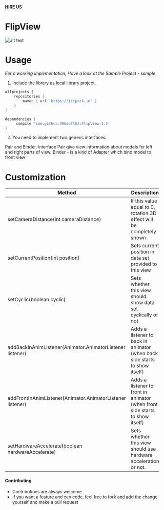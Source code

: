 #### [HIRE US](http://vrgsoft.net/)

# FlipView
![alt text](https://github.com/VRGsoftUA/FlipView/blob/master/ezgif.com-video-to-gif-2.gif "gif")

# Usage

*For a working implementation, Have a look at the Sample Project - sample*

1. Include the library as local library project.
```gradle
allprojects {
    repositories {
        maven { url 'https://jitpack.io' }
    }
}

dependencies {
     compile 'com.github.VRGsoftUA:FlipView:1.0'
}
```
2. You need to implement two generic interfaces:

Pair and Binder. Interface Pair give view information about models for left and right parts of view. Binder - is a kind of Adapter which bind model to front view

# Customization
| Method  | Description |
| ------------- | ------------- |
| setCameraDistance(int cameraDistance)  | If this value equal to 0, rotation 3D effect will be completely shown  |
| setCurrentPosition(int position)   | Sets current position in data set provided to this view  |
| setCyclic(boolean cyclic)   | Sets whether this view should show data set cyclically or not  |
| addBackInAnimListener(Animator.AnimatorListener listener)  | Adds a listener to back in animator (when back side starts to show itself) |
| addFrontInAnimListener(Animator.AnimatorListener listener) | Adds a listener to front in animator (when front side starts to show itself) |
| setHardwareAccelerate(boolean hardwareAccelerate) | Sets whether this view should use hardware acceleration or not. |
#### Contributing
* Contributions are always welcome
* If you want a feature and can code, feel free to fork and add the change yourself and make a pull request
